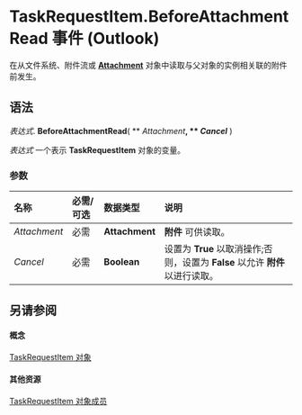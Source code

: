 
# TaskRequestItem.BeforeAttachmentRead 事件 (Outlook)

在从文件系统、附件流或  **[Attachment](3e11582b-ac90-0948-bc37-506570bb287b.md)** 对象中读取与父对象的实例相关联的附件前发生。


## 语法

 _表达式_. **BeforeAttachmentRead**( ** _Attachment_**, ** _Cancel_** )

 _表达式_ 一个表示 **TaskRequestItem** 对象的变量。


### 参数



|**名称**|**必需/可选**|**数据类型**|**说明**|
|:-----|:-----|:-----|:-----|
| _Attachment_|必需|**Attachment**|**附件** 可供读取。|
| _Cancel_|必需|**Boolean**|设置为 **True** 以取消操作;否则，设置为 **False** 以允许 **附件** 以进行读取。|

## 另请参阅


#### 概念


[TaskRequestItem 对象](2908a28a-634c-e786-aa53-f3e32038b727.md)
#### 其他资源


[TaskRequestItem 对象成员](d43114ee-be91-ff02-3424-525da2cf3a50.md)